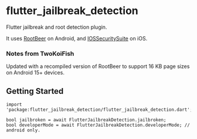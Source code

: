 # flutter_jailbreak_detection

Flutter jailbreak and root detection plugin.


It uses [RootBeer](https://github.com/scottyab/rootbeer) on Android,
and [IOSSecuritySuite](https://github.com/securing/IOSSecuritySuite) on iOS.

### Notes from TwoKoiFish

Updated with a recompiled version of RootBeer to support 16 KB page sizes on Android 15+ devices.

## Getting Started

```
import 'package:flutter_jailbreak_detection/flutter_jailbreak_detection.dart';

bool jailbroken = await FlutterJailbreakDetection.jailbroken;
bool developerMode = await FlutterJailbreakDetection.developerMode; // android only.

```
